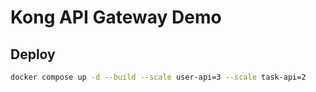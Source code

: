 # Kong API Gateway Demo

## Deploy

```bash
docker compose up -d --build --scale user-api=3 --scale task-api=2
```
